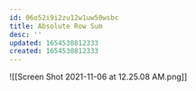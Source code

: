 ```yaml
---
id: 06o52i9i2zu12w1uw50wsbc
title: Absolute Row Sum
desc: ''
updated: 1654530812333
created: 1654530812333
---
```

![[Screen Shot 2021-11-06 at 12.25.08 AM.png]]
